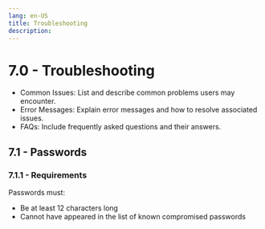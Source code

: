 ```yaml
---
lang: en-US
title: Troubleshooting
description:
---
```

# 7.0 - Troubleshooting

- Common Issues: List and describe common problems users may encounter.
- Error Messages: Explain error messages and how to resolve associated issues.
- FAQs: Include frequently asked questions and their answers.
## 7.1 - Passwords
### 7.1.1 - Requirements
Passwords must:
- Be at least 12 characters long
- Cannot have appeared in the list of known compromised passwords